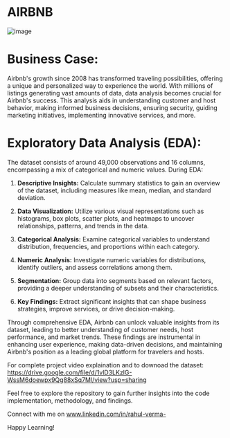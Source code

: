 # AIRBNB
![image](https://github.com/Rahul-2045/AIRBNB-EDA-PROJECT-1/assets/116415973/c9f63e5f-aaca-4532-b4b8-eb56da90804a)

# Business Case:

Airbnb's growth since 2008 has transformed traveling possibilities, offering a unique and personalized way to experience the world. With millions of listings generating vast amounts of data, data analysis becomes crucial for Airbnb's success. This analysis aids in understanding customer and host behavior, making informed business decisions, ensuring security, guiding marketing initiatives, implementing innovative services, and more.

# Exploratory Data Analysis (EDA):

The dataset consists of around 49,000 observations and 16 columns, encompassing a mix of categorical and numeric values. During EDA:

 1. **Descriptive Insights:** Calculate summary statistics to gain an overview of the dataset, including measures like mean, median, and standard deviation.

2. **Data Visualization:** Utilize various visual representations such as histograms, box plots, scatter plots, and heatmaps to uncover relationships, patterns, and trends in the data.

3. **Categorical Analysis:** Examine categorical variables to understand distribution, frequencies, and proportions within each category.

4. **Numeric Analysis:** Investigate numeric variables for distributions, identify outliers, and assess correlations among them.

5. **Segmentation:** Group data into segments based on relevant factors, providing a deeper understanding of subsets and their characteristics.

6. **Key Findings:** Extract significant insights that can shape business strategies, improve services, or drive decision-making.

Through comprehensive EDA, Airbnb can unlock valuable insights from its dataset, leading to better understanding of customer needs, host performance, and market trends. These findings are instrumental in enhancing user experience, making data-driven decisions, and maintaining Airbnb's position as a leading global platform for travelers and hosts.

For complete project video explaination and to downoad the dataset: https://drive.google.com/file/d/1vlD3LKzlG-WssM6doewpx9Qg88xSq7Ml/view?usp=sharing

Feel free to explore the repository to gain further insights into the code implementation, methodology, and findings.

Connect with me on www.linkedin.com/in/rahul-verma-

Happy Learning!
